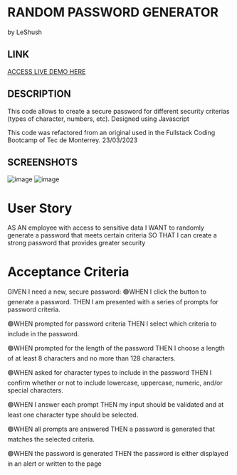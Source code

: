 # RANDOM PASSWORD GENERATOR
by LeShush

## LINK
[ACCESS LIVE DEMO HERE](https://le-shush.github.io/03_psswdGen/)

## DESCRIPTION
This code allows to create a secure password for different security criterias (types of character, numbers, etc). 
Designed using Javascript

This code was refactored from an original used in the Fullstack Coding Bootcamp of Tec de Monterrey.
23/03/2023

## SCREENSHOTS
![image](https://user-images.githubusercontent.com/126521180/228107091-deec3bbf-5660-4056-ac57-bf011c6f8c71.png)
![image](https://user-images.githubusercontent.com/126521180/228107194-ad1643e8-778d-4584-9647-ee874793b400.png)
                                                                                   

# User Story
AS AN employee with access to sensitive data
I WANT to randomly generate a password that meets certain criteria
SO THAT I can create a strong password that provides greater security

# Acceptance Criteria

GIVEN I need a new, secure password:
🟢WHEN I click the button to generate a password.
THEN I am presented with a series of prompts for password criteria.

🟢WHEN prompted for password criteria
THEN I select which criteria to include in the password.

🟢WHEN prompted for the length of the password
THEN I choose a length of at least 8 characters and no more than 128 characters.

🟢WHEN asked for character types to include in the password
THEN I confirm whether or not to include lowercase, uppercase, numeric, and/or special characters.

🟢WHEN I answer each prompt
THEN my input should be validated and at least one character type should be selected.

🟢WHEN all prompts are answered
THEN a password is generated that matches the selected criteria.

🟢WHEN the password is generated
THEN the password is either displayed in an alert or written to the page
